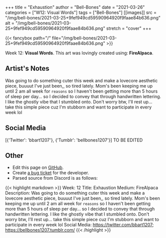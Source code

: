 +++
title =       "Exhaustion"
author =      "Bell-Bones"
date =        "2021-03-26"
categories =  ["W12: Visual Words"]
tags =        ["Bell-Bones"]
[[images]]
                      src = "/img/bell-bones/2021-03-25+9fef949cd59590964920f9faae84b636.png"
                      alt = "/img/bell-bones/2021-03-25+9fef949cd59590964920f9faae84b636.png"
                      stretch = "cover"
+++


{{< fancybox path="/" file="/img/bell-bones/2021-03-25+9fef949cd59590964920f9faae84b636.png" >}}


Week 12: **Visual Words**. This art was lovingly created using: **FireAlpaca**.

## Artist's Notes

Was going to do something cuter this week and make a lovecore aesthetic piece, buuuut I've just been,, so tired lately. Mom's been keeping me up until 2 am all week for `reasons` so I haven't been getting more than 5 hours of sleep per day... so I decided to convey that through handwritten lettering. I like the ghostly vibe that I stumbled onto. Don't worry btw, I'll rest up... take this simple piece cuz I'm stubborn and want to participate in every week lol

## Social Media

[{'Twitter': 'bbart1207'}, {'Tumblr': 'bellbones1207'}] TO BE EDITED

## Other

- Edit this page on [GitHub](https://github.com/teaminkling/web-refresh/edit/main/blog/content/blog/bell-bones-week-12-62d1.md).
- Create [a bug ticket](https://github.com/teaminkling/web-refresh/issues/new?assignees=&labels=bug&template=problem-report.md&title=) for the developer.
- Parsed source from Discord is as follows:

{{< highlight markdown >}}
Week: 12
Title: Exhaustion
Medium: FireAlpaca
Description: Was going to do something cuter this week and make a lovecore aesthetic piece, buuuut I've just been,, so tired lately. Mom's been keeping me up until 2 am all week for `reasons` so I haven't been getting more than 5 hours of sleep per day... so I decided to convey that through handwritten lettering. I like the ghostly vibe that I stumbled onto. Don't worry btw, I'll rest up... take this simple piece cuz I'm stubborn and want to participate in every week lol
Social Media: https://twitter.com/bbart1207; https://bellbones1207.tumblr.com/
{{< /highlight >}}